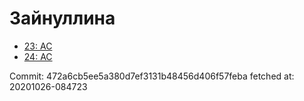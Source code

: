 # Зайнуллина
- [23: AC](23.md)
- [24: AC](24.md)

Commit: 472a6cb5ee5a380d7ef3131b48456d406f57feba
 fetched at: 20201026-084723
